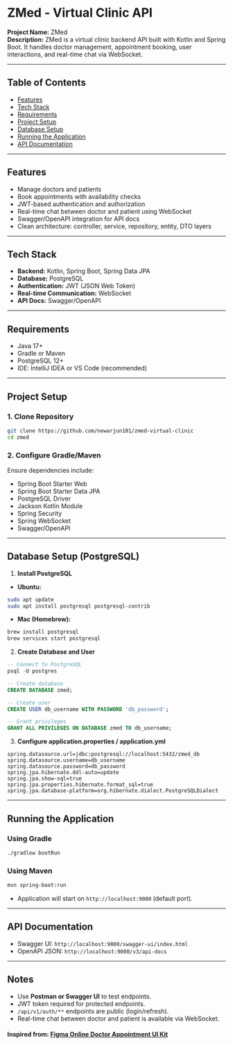 # ZMed - Virtual Clinic API

**Project Name:** ZMed  
**Description:** ZMed is a virtual clinic backend API built with Kotlin and Spring Boot. It handles doctor management, appointment booking, user interactions, and real-time chat via WebSocket.

---

## Table of Contents
* [Features](#features)
* [Tech Stack](#tech-stack)
* [Requirements](#requirements)
* [Project Setup](#project-setup)
* [Database Setup](#database-setup)
* [Running the Application](#running-the-application)
* [API Documentation](#api-documentation)

---

## Features
* Manage doctors and patients
* Book appointments with availability checks
* JWT-based authentication and authorization
* Real-time chat between doctor and patient using WebSocket
* Swagger/OpenAPI integration for API docs
* Clean architecture: controller, service, repository, entity, DTO layers

---

## Tech Stack
* **Backend:** Kotlin, Spring Boot, Spring Data JPA
* **Database:** PostgreSQL
* **Authentication:** JWT (JSON Web Token)
* **Real-time Communication:** WebSocket
* **API Docs:** Swagger/OpenAPI

---

## Requirements
* Java 17+
* Gradle or Maven
* PostgreSQL 12+
* IDE: IntelliJ IDEA or VS Code (recommended)

---

## Project Setup

### 1. Clone Repository
```bash
git clone https://github.com/newarjun101/zmed-virtual-clinic
cd zmed
```

### 2. Configure Gradle/Maven
Ensure dependencies include:
* Spring Boot Starter Web
* Spring Boot Starter Data JPA
* PostgreSQL Driver
* Jackson Kotlin Module
* Spring Security
* Spring WebSocket
* Swagger/OpenAPI

---

## Database Setup (PostgreSQL)

1. **Install PostgreSQL**
* **Ubuntu:**
```bash
sudo apt update
sudo apt install postgresql postgresql-contrib
```
* **Mac (Homebrew):**
```bash
brew install postgresql
brew services start postgresql
```

2. **Create Database and User**
```sql
-- Connect to PostgreSQL
psql -U postgres

-- Create database
CREATE DATABASE zmed;

-- Create user
CREATE USER db_username WITH PASSWORD 'db_password';

-- Grant privileges
GRANT ALL PRIVILEGES ON DATABASE zmed TO db_username;
```

3. **Configure application.properties / application.yml**
```properties
spring.datasource.url=jdbc:postgresql://localhost:5432/zmed_db
spring.datasource.username=db_username
spring.datasource.password=db_password
spring.jpa.hibernate.ddl-auto=update
spring.jpa.show-sql=true
spring.jpa.properties.hibernate.format_sql=true
spring.jpa.database-platform=org.hibernate.dialect.PostgreSQLDialect
```

---

## Running the Application

### Using Gradle
```bash
./gradlew bootRun
```

### Using Maven
```bash
mvn spring-boot:run
```

* Application will start on `http://localhost:9000` (default port).

---

## API Documentation
* Swagger UI: `http://localhost:9000/swagger-ui/index.html`
* OpenAPI JSON: `http://localhost:9000/v3/api-docs`

---

## Notes
* Use **Postman or Swagger UI** to test endpoints.
* JWT token required for protected endpoints.
* `/api/v1/auth/**` endpoints are public (login/refresh).
* Real-time chat between doctor and patient is available via WebSocket.

#### Inspired from: [Figma Online Doctor Appointment UI Kit](https://www.figma.com/design/9hk08w0Ag6LbQBpufEs9bu/Online-Doctor-Appointment-App-UI-Kit---Community--Community-?node-id=2279-14904&t=xmNdpJAPXzAHl91s-0)

